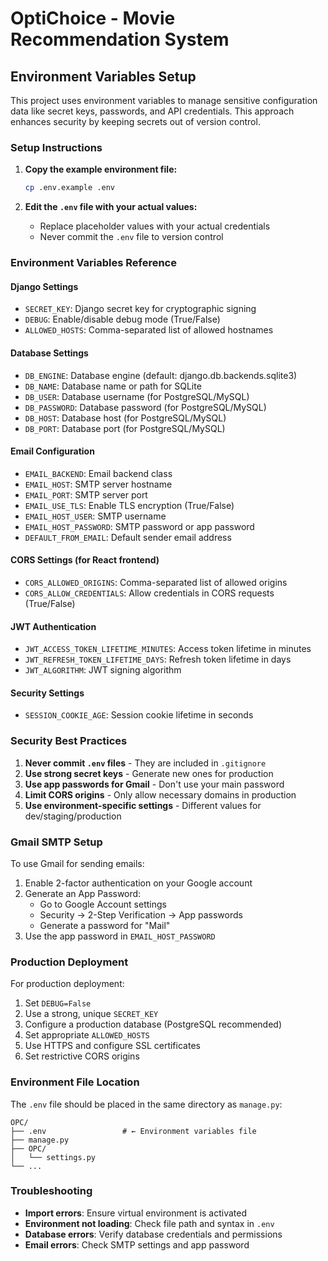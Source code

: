 # OptiChoice - Movie Recommendation System

## Environment Variables Setup

This project uses environment variables to manage sensitive configuration data like secret keys, passwords, and API credentials. This approach enhances security by keeping secrets out of version control.

### Setup Instructions

1. **Copy the example environment file:**
   ```bash
   cp .env.example .env
   ```

2. **Edit the `.env` file with your actual values:**
   - Replace placeholder values with your actual credentials
   - Never commit the `.env` file to version control

### Environment Variables Reference

#### Django Settings
- `SECRET_KEY`: Django secret key for cryptographic signing
- `DEBUG`: Enable/disable debug mode (True/False)
- `ALLOWED_HOSTS`: Comma-separated list of allowed hostnames

#### Database Settings
- `DB_ENGINE`: Database engine (default: django.db.backends.sqlite3)
- `DB_NAME`: Database name or path for SQLite
- `DB_USER`: Database username (for PostgreSQL/MySQL)
- `DB_PASSWORD`: Database password (for PostgreSQL/MySQL)
- `DB_HOST`: Database host (for PostgreSQL/MySQL)
- `DB_PORT`: Database port (for PostgreSQL/MySQL)

#### Email Configuration
- `EMAIL_BACKEND`: Email backend class
- `EMAIL_HOST`: SMTP server hostname
- `EMAIL_PORT`: SMTP server port
- `EMAIL_USE_TLS`: Enable TLS encryption (True/False)
- `EMAIL_HOST_USER`: SMTP username
- `EMAIL_HOST_PASSWORD`: SMTP password or app password
- `DEFAULT_FROM_EMAIL`: Default sender email address

#### CORS Settings (for React frontend)
- `CORS_ALLOWED_ORIGINS`: Comma-separated list of allowed origins
- `CORS_ALLOW_CREDENTIALS`: Allow credentials in CORS requests (True/False)

#### JWT Authentication
- `JWT_ACCESS_TOKEN_LIFETIME_MINUTES`: Access token lifetime in minutes
- `JWT_REFRESH_TOKEN_LIFETIME_DAYS`: Refresh token lifetime in days
- `JWT_ALGORITHM`: JWT signing algorithm

#### Security Settings
- `SESSION_COOKIE_AGE`: Session cookie lifetime in seconds

### Security Best Practices

1. **Never commit `.env` files** - They are included in `.gitignore`
2. **Use strong secret keys** - Generate new ones for production
3. **Use app passwords for Gmail** - Don't use your main password
4. **Limit CORS origins** - Only allow necessary domains in production
5. **Use environment-specific settings** - Different values for dev/staging/production

### Gmail SMTP Setup

To use Gmail for sending emails:

1. Enable 2-factor authentication on your Google account
2. Generate an App Password:
   - Go to Google Account settings
   - Security → 2-Step Verification → App passwords
   - Generate a password for "Mail"
3. Use the app password in `EMAIL_HOST_PASSWORD`

### Production Deployment

For production deployment:

1. Set `DEBUG=False`
2. Use a strong, unique `SECRET_KEY`
3. Configure a production database (PostgreSQL recommended)
4. Set appropriate `ALLOWED_HOSTS`
5. Use HTTPS and configure SSL certificates
6. Set restrictive CORS origins

### Environment File Location

The `.env` file should be placed in the same directory as `manage.py`:
```
OPC/
├── .env                 # ← Environment variables file
├── manage.py
├── OPC/
│   └── settings.py
└── ...
```

### Troubleshooting

- **Import errors**: Ensure virtual environment is activated
- **Environment not loading**: Check file path and syntax in `.env`
- **Database errors**: Verify database credentials and permissions
- **Email errors**: Check SMTP settings and app password
